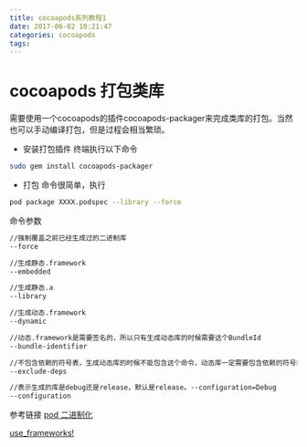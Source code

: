 ```yaml
---
title: cocoapods系列教程1
date: 2017-06-02 10:21:47
categories: cocoapods
tags:
---
```


# cocoapods 打包类库
需要使用一个cocoapods的插件cocoapods-packager来完成类库的打包。当然也可以手动编译打包，但是过程会相当繁琐。
* 安装打包插件
终端执行以下命令
```sh
sudo gem install cocoapods-packager
```

* 打包
命令很简单，执行
```sh
pod package XXXX.podspec --library --force
```
命令参数
```sh 
//强制覆盖之前已经生成过的二进制库 
--force

//生成静态.framework 
--embedded

//生成静态.a 
--library

//生成动态.framework 
--dynamic

//动态.framework是需要签名的，所以只有生成动态库的时候需要这个BundleId 
--bundle-identifier

//不包含依赖的符号表，生成动态库的时候不能包含这个命令，动态库一定需要包含依赖的符号表。 
--exclude-deps

//表示生成的库是debug还是release，默认是release。--configuration=Debug 
--configuration
```


参考链接
[pod 二进制化](https://www.zybuluo.com/qidiandasheng/note/595740)

[use_frameworks!](https://segmentfault.com/a/1190000007076865)
